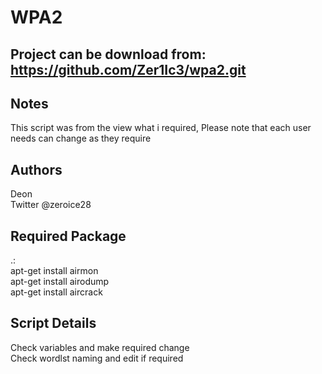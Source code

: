 WPA2
==========

Project can be download from: https://github.com/Zer1Ic3/wpa2.git
-----------------------------

Notes
-----
This script was from the view what i required, Please note that each user needs can change as they require

Authors
----------
Deon  
Twitter @zeroice28  

Required Package
-----------------
.:  
apt-get install airmon  
apt-get install airodump  
apt-get install aircrack

Script Details
---------------
Check variables and make required change  
Check wordlst naming and edit if required
